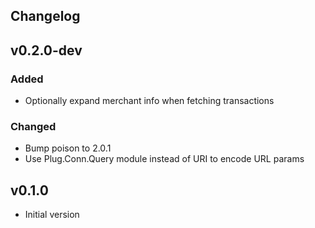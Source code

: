 ## Changelog

## v0.2.0-dev
### Added
* Optionally expand merchant info when fetching transactions

### Changed
* Bump poison to 2.0.1
* Use Plug.Conn.Query module instead of URI to encode URL params

## v0.1.0

* Initial version
